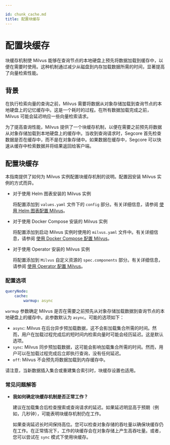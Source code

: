 ```yaml
---

id: chunk_cache.md
title: 配置块缓存
---
```


# 配置块缓存

块缓存机制使 Milvus 能够在查询节点的本地硬盘上预先将数据加载到缓存中，以便在需要时使用。这种机制通过减少从磁盘到内存加载数据所需的时间，显著提高了向量检索性能。

## 背景

在执行检索向量的查询之前，Milvus 需要将数据从对象存储加载到查询节点的本地硬盘上的记忆缓存中。这是一个耗时的过程。在所有数据加载完成之前，Milvus 可能会延迟响应一些向量检索请求。

为了提高查询性能，Milvus 提供了一个块缓存机制，以便在需要之前预先将数据从对象存储加载到本地硬盘上的缓存中。当收到查询请求时，Segcore 首先检查数据是否在缓存中，而不是在对象存储中。如果数据在缓存中，Segcore 可以快速从缓存中检索数据并将结果返回给客户端。

## 配置块缓存

本指南提供了如何为 Milvus 实例配置块缓存机制的说明。配置因安装 Milvus 实例的方式而异。

- 对于使用 Helm 图表安装的 Milvus 实例

  将配置添加到 `values.yaml` 文件下的 `config` 部分。有关详细信息，请参阅 [使用 Helm 图表配置 Milvus](configure-helm.md)。

- 对于使用 Docker Compose 安装的 Milvus 实例

  将配置添加到启动 Milvus 实例时使用的 `milvus.yaml` 文件中。有关详细信息，请参阅 [使用 Docker Compose 配置 Milvus](configure-docker.md)。

- 对于使用 Operator 安装的 Milvus 实例

  将配置添加到 `Milvus` 自定义资源的 `spec.components` 部分。有关详细信息，请参阅 [使用 Operator 配置 Milvus](configure_operator.md)。

### 配置选项

```yaml
queryNode:
    cache:
        warmup: async
```

`warmup` 参数确定 Milvus 是否在需要之前预先从对象存储加载数据到查询节点的本地硬盘上的缓存中。此参数默认为 `async`。可能的选项如下：

- `async`: Milvus 在后台异步预加载数据，这不会影加载集合所需的时间。然而，用户在加载过程完成后的短时间内检索向量时可能会经历延迟。这是默认选项。
- `sync`: Milvus 同步预加载数据，这可能会影响加载集合所需的时间。然而，用户可以在加载过程完成后立即执行查询，没有任何延迟。
- `off`: Milvus 不会预先将数据加载到内存缓存中。

请注意，当新数据插入集合或重建集合索引时，块缓存设置也适用。

### 常见问题解答

- **我如何确定块缓存机制是否正常工作？**

   建议在加载集合后检查搜索或查询请求的延迟。如果延迟明显高于预期（例如，几秒钟），可能表明块缓存机制仍在工作。

    如果查询延迟长时间保持高位。您可以检查对象存储的吞吐量以确保块缓存仍在工作。在正常情况下，工作的块缓存会在对象存储上产生高吞吐量。或者，您可以尝试在 `sync` 模式下使用块缓存。
